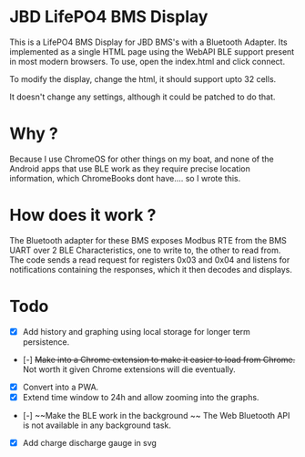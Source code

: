 # JBD LifePO4 BMS Display

This is a LifePO4 BMS Display for JBD BMS's with a Bluetooth Adapter. Its implemented as a single HTML page using the WebAPI BLE support present in most modern browsers. To use, open the index.html and click connect.

To modify the display, change the html, it should support upto 32 cells.

It doesn't change any settings, although it could be patched to do that.


# Why ?

Because I use ChromeOS for other things on my boat, and none of the Android apps that use BLE work as they require precise location information, which ChromeBooks dont have.... so I wrote this.


# How does it work ?

The Bluetooth adapter for these BMS exposes Modbus RTE from the BMS UART over 2 BLE Characteristics, one to write to, the other to read from. The code sends a read request for registers 0x03 and 0x04 and listens for notifications containing the responses, which it then decodes and displays.

# Todo

- [x] Add history and graphing using local storage for longer term persistence.
- [-] ~~Make into a Chrome extension to make it easier to load from Chrome.~~  Not worth it given Chrome extensions will die eventually.
- [x] Convert into a PWA.
- [x] Extend time window to 24h and allow zooming into the graphs.
- [-] ~~Make the BLE work in the background ~~  The Web Bluetooth API is not available in any background task.
- [x] Add charge discharge gauge in svg

